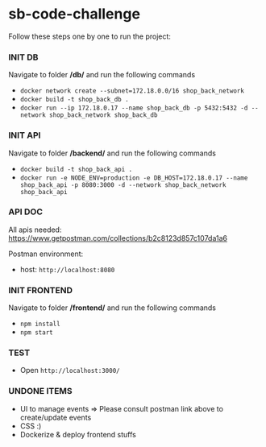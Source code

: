 # sb-code-challenge

Follow these steps one by one to run the project:

### INIT DB

Navigate to folder **/db/** and run the following commands

- `docker network create --subnet=172.18.0.0/16 shop_back_network`
- `docker build -t shop_back_db .`
- `docker run --ip 172.18.0.17 --name shop_back_db -p 5432:5432 -d --network shop_back_network shop_back_db`

### INIT API

Navigate to folder **/backend/** and run the following commands

- `docker build -t shop_back_api .`
- `docker run -e NODE_ENV=production -e DB_HOST=172.18.0.17 --name shop_back_api -p 8080:3000 -d --network shop_back_network shop_back_api`

### API DOC

All apis needed: https://www.getpostman.com/collections/b2c8123d857c107da1a6

Postman environment:
- host: `http://localhost:8080`

### INIT FRONTEND

Navigate to folder **/frontend/** and run the following commands

- `npm install`
- `npm start`

### TEST

- Open `http://localhost:3000/`


### UNDONE ITEMS

- UI to manage events => Please consult postman link above to create/update events
- CSS :)
- Dockerize & deploy frontend stuffs
